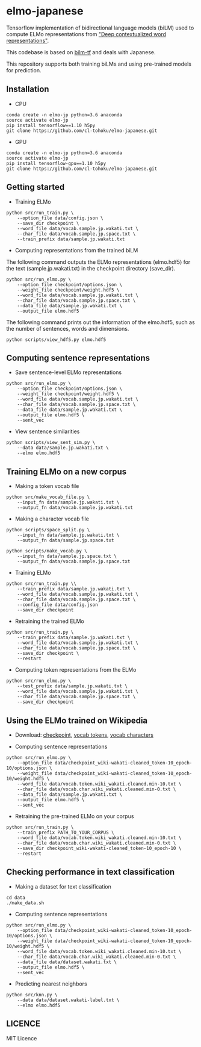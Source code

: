 # elmo-japanese
Tensorflow implementation of bidirectional language models (biLM) used to compute ELMo representations
from ["Deep contextualized word representations"](http://arxiv.org/abs/1802.05365).

This codebase is based on [bilm-tf](https://github.com/allenai/bilm-tf) and deals with Japanese.

This repository supports both training biLMs and using pre-trained models for prediction.


## Installation
- CPU
```
conda create -n elmo-jp python=3.6 anaconda
source activate elmo-jp
pip install tensorflow==1.10 h5py
git clone https://github.com/cl-tohoku/elmo-japanese.git
```
- GPU
```
conda create -n elmo-jp python=3.6 anaconda
source activate elmo-jp
pip install tensorflow-gpu==1.10 h5py
git clone https://github.com/cl-tohoku/elmo-japanese.git
```

## Getting started
- Training ELMo
```
python src/run_train.py \
    --option_file data/config.json \
    --save_dir checkpoint \
    --word_file data/vocab.sample.jp.wakati.txt \
    --char_file data/vocab.sample.jp.space.txt \
    --train_prefix data/sample.jp.wakati.txt
```

- Computing representations from the trained biLM

The following command outputs the ELMo representations (elmo.hdf5) for the text (sample.jp.wakati.txt) in the checkpoint directory (save_dir).

```
python src/run_elmo.py \
    --option_file checkpoint/options.json \
    --weight_file checkpoint/weight.hdf5 \
    --word_file data/vocab.sample.jp.wakati.txt \
    --char_file data/vocab.sample.jp.space.txt \
    --data_file data/sample.jp.wakati.txt \
    --output_file elmo.hdf5
```

The following command prints out the information of the elmo.hdf5, such as the number of sentences, words and dimensions.

```
python scripts/view_hdf5.py elmo.hdf5
```


## Computing sentence representations
- Save sentence-level ELMo representations
```
python src/run_elmo.py \
    --option_file checkpoint/options.json \
    --weight_file checkpoint/weight.hdf5 \
    --word_file data/vocab.sample.jp.wakati.txt \
    --char_file data/vocab.sample.jp.space.txt \
    --data_file data/sample.jp.wakati.txt \
    --output_file elmo.hdf5 \
    --sent_vec
```

- View sentence similarities
```
python scripts/view_sent_sim.py \
    --data data/sample.jp.wakati.txt \
    --elmo elmo.hdf5
```


## Training ELMo on a new corpus
- Making a token vocab file
```
python src/make_vocab_file.py \
    --input_fn data/sample.jp.wakati.txt \
    --output_fn data/vocab.sample.jp.wakati.txt
```

- Making a character vocab file
```
python scripts/space_split.py \
    --input_fn data/sample.jp.wakati.txt \
    --output_fn data/sample.jp.space.txt
```
```
python scripts/make_vocab.py \
    --input_fn data/sample.jp.space.txt \
    --output_fn data/vocab.sample.jp.space.txt
```

- Training ELMo
```
python src/run_train.py \\
    --train_prefix data/sample.jp.wakati.txt \
    --word_file data/vocab.sample.jp.wakati.txt \
    --char_file data/vocab.sample.jp.space.txt \
    --config_file data/config.json
    --save_dir checkpoint
```

- Retraining the trained ELMo
```
python src/run_train.py \
    --train_prefix data/sample.jp.wakati.txt \
    --word_file data/vocab.sample.jp.wakati.txt \
    --char_file data/vocab.sample.jp.space.txt \
    --save_dir checkpoint \
    --restart
```

- Computing token representations from the ELMo

```
python src/run_elmo.py \
    --test_prefix data/sample.jp.wakati.txt \
    --word_file data/vocab.sample.jp.wakati.txt \
    --char_file data/vocab.sample.jp.space.txt \
    --save_dir checkpoint
```


## Using the ELMo trained on Wikipedia
- Download: [checkpoint](https://drive.google.com/open?id=11tsu7cXV6KRS8aYnxoquEQ0xOp_i9mfa), [vocab tokens](https://drive.google.com/open?id=193JOeZcU6nSpGjJH9IP4Qn_UWiJXtRnp), [vocab characters](https://drive.google.com/open?id=15D8F3XRCm3oEdLBbl978KaJG_AAJDW4v)

- Computing sentence representations
```
python src/run_elmo.py \
    --option_file data/checkpoint_wiki-wakati-cleaned_token-10_epoch-10/options.json \
    --weight_file data/checkpoint_wiki-wakati-cleaned_token-10_epoch-10/weight.hdf5 \
    --word_file data/vocab.token.wiki_wakati.cleaned.min-10.txt \
    --char_file data/vocab.char.wiki_wakati.cleaned.min-0.txt \
    --data_file data/sample.jp.wakati.txt \
    --output_file elmo.hdf5 \
    --sent_vec
```

- Retraining the pre-trained ELMo on your corpus
```
python src/run_train.py \
    --train_prefix PATH_TO_YOUR_CORPUS \
    --word_file data/vocab.token.wiki_wakati.cleaned.min-10.txt \
    --char_file data/vocab.char.wiki_wakati.cleaned.min-0.txt \
    --save_dir checkpoint_wiki-wakati-cleaned_token-10_epoch-10 \
    --restart
```


## Checking performance in text classification
- Making a dataset for text classification
```
cd data
./make_data.sh
```

- Computing sentence representations
```
python src/run_elmo.py \
    --option_file data/checkpoint_wiki-wakati-cleaned_token-10_epoch-10/options.json \
    --weight_file data/checkpoint_wiki-wakati-cleaned_token-10_epoch-10/weight.hdf5 \
    --word_file data/vocab.token.wiki_wakati.cleaned.min-10.txt \
    --char_file data/vocab.char.wiki_wakati.cleaned.min-0.txt \
    --data_file data/dataset.wakati.txt \
    --output_file elmo.hdf5 \
    --sent_vec
```

- Predicting nearest neighbors
```
python src/knn.py \
    --data data/dataset.wakati-label.txt \
    --elmo elmo.hdf5
```

## LICENCE
MIT Licence